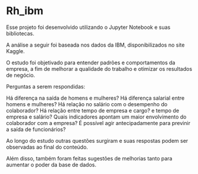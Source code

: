 # Rh_ibm

Esse projeto foi desenvolvido utilizando o Jupyter Notebook e suas bibliotecas. 

A análise a seguir foi baseada nos dados da IBM, disponibilizados no site Kaggle.

O estudo foi objetivado para entender padrões e comportamentos da empresa, a fim de melhorar a qualidade 
do trabalho e otimizar os resultados de negócio.

Perguntas a serem respondidas:

Há diferença na saída de homens e mulheres?
Há diferença salarial entre homens e mulheres?
Há relação no salário com o desempenho do colaborador?
Há relação entre tempo de empresa e cargo? e tempo de empresa e salário?
Quais indicadores apontam um maior envolvimento do colaborador com a empresa?
É possível agir antecipadamente para previnir a saída de funcionários? 

Ao longo do estudo outras questões surgiram e suas respostas podem ser observadas ao final do conteúdo.

Além disso, também foram feitas sugestões de melhorias tanto para aumentar o poder da base de dados.
